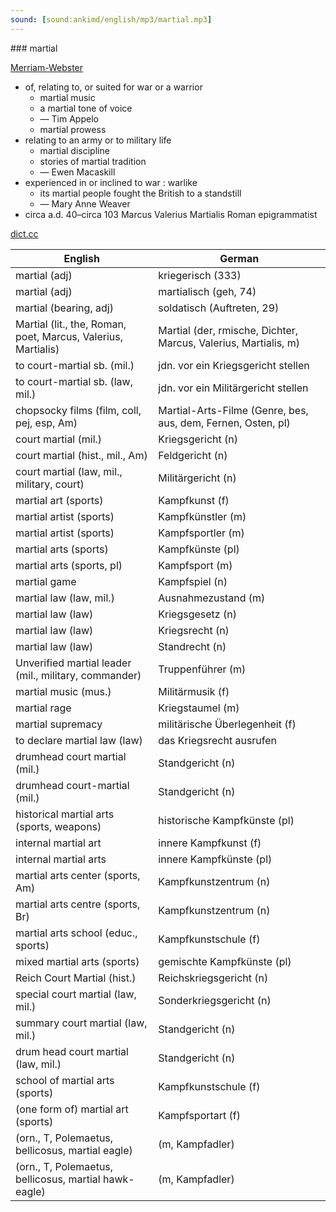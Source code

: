 ```yaml
---
sound: [sound:ankimd/english/mp3/martial.mp3]
---
```


\### martial

[Merriam-Webster](https://www.merriam-webster.com/dictionary/martial)

- of, relating to, or suited for war or a warrior
    - martial music
    - a martial tone of voice
    - — Tim Appelo
    - martial prowess
- relating to an army or to military life
    - martial discipline
    - stories of martial tradition
    - — Ewen Macaskill
- experienced in or inclined to war : warlike
    - its martial people fought the British to a standstill
    - — Mary Anne Weaver
- circa a.d. 40–circa 103 Marcus Valerius Martialis Roman epigrammatist

[dict.cc](https://www.dict.cc/martial)

| English        | German       |
| -------------- | ------------ |
| martial (adj) | kriegerisch (333) |
| martial (adj) | martialisch (geh, 74) |
| martial (bearing, adj) | soldatisch (Auftreten, 29) |
| Martial (lit., the, Roman, poet, Marcus, Valerius, Martialis) | Martial (der, rmische, Dichter, Marcus, Valerius, Martialis, m) |
| to court-martial sb. (mil.) | jdn. vor ein Kriegsgericht stellen |
| to court-martial sb. (law, mil.) | jdn. vor ein Militärgericht stellen |
| chopsocky films (film, coll, pej, esp, Am) | Martial-Arts-Filme (Genre, bes, aus, dem, Fernen, Osten, pl) |
| court martial (mil.) | Kriegsgericht (n) |
| court martial (hist., mil., Am) | Feldgericht (n) |
| court martial (law, mil., military, court) | Militärgericht (n) |
| martial art (sports) | Kampfkunst (f) |
| martial artist (sports) | Kampfkünstler (m) |
| martial artist (sports) | Kampfsportler (m) |
| martial arts (sports) | Kampfkünste (pl) |
| martial arts (sports, pl) | Kampfsport (m) |
| martial game | Kampfspiel (n) |
| martial law (law, mil.) | Ausnahmezustand (m) |
| martial law (law) | Kriegsgesetz (n) |
| martial law (law) | Kriegsrecht (n) |
| martial law (law) | Standrecht (n) |
| Unverified martial leader (mil., military, commander) | Truppenführer (m) |
| martial music (mus.) | Militärmusik (f) |
| martial rage | Kriegstaumel (m) |
| martial supremacy | militärische Überlegenheit (f) |
| to declare martial law (law) | das Kriegsrecht ausrufen |
| drumhead court martial (mil.) | Standgericht (n) |
| drumhead court-martial (mil.) | Standgericht (n) |
| historical martial arts (sports, weapons) | historische Kampfkünste (pl) |
| internal martial art | innere Kampfkunst (f) |
| internal martial arts | innere Kampfkünste (pl) |
| martial arts center (sports, Am) | Kampfkunstzentrum (n) |
| martial arts centre (sports, Br) | Kampfkunstzentrum (n) |
| martial arts school (educ., sports) | Kampfkunstschule (f) |
| mixed martial arts <MMA> (sports) | gemischte Kampfkünste <MMA> (pl) |
| Reich Court Martial (hist.) | Reichskriegsgericht (n) |
| special court martial (law, mil.) | Sonderkriegsgericht (n) |
| summary court martial (law, mil.) | Standgericht (n) |
| drum head court martial (law, mil.) | Standgericht (n) |
| school of martial arts (sports) | Kampfkunstschule (f) |
| (one form of) martial art (sports) | Kampfsportart (f) |
|  (orn., T, Polemaetus, bellicosus, martial eagle) |  (m, Kampfadler) |
|  (orn., T, Polemaetus, bellicosus, martial hawk-eagle) |  (m, Kampfadler) |
